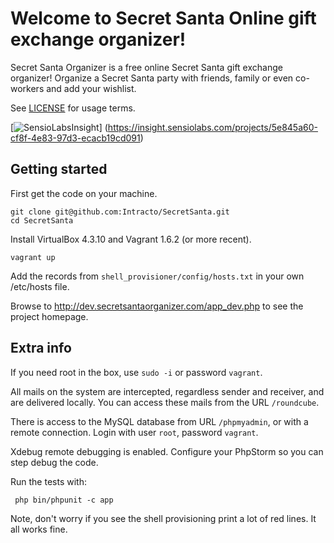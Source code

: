 # Welcome to Secret Santa Online gift exchange organizer!

Secret Santa Organizer is a free online Secret Santa gift exchange organizer! Organize a Secret Santa party with friends,
family or even co-workers and add your wishlist.

See [LICENSE](https://github.com/Intracto/SecretSanta/blob/master/LICENSE) for usage terms.

[![SensioLabsInsight](https://insight.sensiolabs.com/projects/5e845a60-cf8f-4e83-97d3-ecacb19cd091/big.png)]
(https://insight.sensiolabs.com/projects/5e845a60-cf8f-4e83-97d3-ecacb19cd091)

## Getting started

First get the code on your machine.

    git clone git@github.com:Intracto/SecretSanta.git
    cd SecretSanta

Install VirtualBox 4.3.10 and Vagrant 1.6.2 (or more recent).

    vagrant up

Add the records from ```shell_provisioner/config/hosts.txt``` in your own /etc/hosts file.

Browse to http://dev.secretsantaorganizer.com/app_dev.php to see the project homepage.

## Extra info

If you need root in the box, use ```sudo -i``` or password ```vagrant```.

All mails on the system are intercepted, regardless sender and receiver, and are delivered locally. You can access
these mails from the URL ```/roundcube```.

There is access to the MySQL database from URL ```/phpmyadmin```, or with a remote connection.
Login with user ```root```, password ```vagrant```.

Xdebug remote debugging is enabled. Configure your PhpStorm so you can step debug the code.

Run the tests with:

     php bin/phpunit -c app

Note, don't worry if you see the shell provisioning print a lot of red lines. It all works fine.
